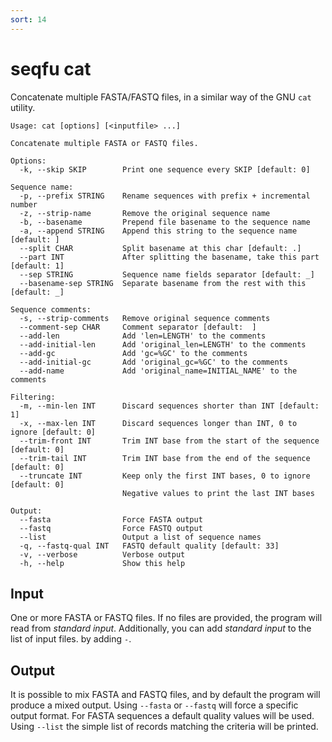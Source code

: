 ```yaml
---
sort: 14
---
```

# seqfu cat

Concatenate multiple FASTA/FASTQ files, in a similar way of the GNU `cat` utility.

```text
Usage: cat [options] [<inputfile> ...]

Concatenate multiple FASTA or FASTQ files.

Options:
  -k, --skip SKIP        Print one sequence every SKIP [default: 0]

Sequence name:
  -p, --prefix STRING    Rename sequences with prefix + incremental number
  -z, --strip-name       Remove the original sequence name
  -b, --basename         Prepend file basename to the sequence name
  -a, --append STRING    Append this string to the sequence name [default: ]
  --split CHAR           Split basename at this char [default: .]
  --part INT             After splitting the basename, take this part [default: 1]
  --sep STRING           Sequence name fields separator [default: _]
  --basename-sep STRING  Separate basename from the rest with this [default: _]

Sequence comments:
  -s, --strip-comments   Remove original sequence comments
  --comment-sep CHAR     Comment separator [default:  ]
  --add-len              Add 'len=LENGTH' to the comments
  --add-initial-len      Add 'original_len=LENGTH' to the comments
  --add-gc               Add 'gc=%GC' to the comments
  --add-initial-gc       Add 'original_gc=%GC' to the comments
  --add-name             Add 'original_name=INITIAL_NAME' to the comments

Filtering:
  -m, --min-len INT      Discard sequences shorter than INT [default: 1]
  -x, --max-len INT      Discard sequences longer than INT, 0 to ignore [default: 0]
  --trim-front INT       Trim INT base from the start of the sequence [default: 0]
  --trim-tail INT        Trim INT base from the end of the sequence [default: 0]
  --truncate INT         Keep only the first INT bases, 0 to ignore  [default: 0]
                         Negative values to print the last INT bases

Output:
  --fasta                Force FASTA output
  --fastq                Force FASTQ output
  --list                 Output a list of sequence names 
  -q, --fastq-qual INT   FASTQ default quality [default: 33]
  -v, --verbose          Verbose output
  -h, --help             Show this help
```


## Input

One or more FASTA or FASTQ files. If no files are provided, the program will read from _standard input_. 
Additionally, you can add _standard input_ to the list of input files.
by adding `-`.

## Output
It is possible to mix FASTA and FASTQ files, and by default the program will produce a mixed output. 
Using `--fasta` or `--fastq` will force a specific output format. For FASTA sequences a default quality values will be used.
Using `--list` the simple list of records matching the criteria will be printed.